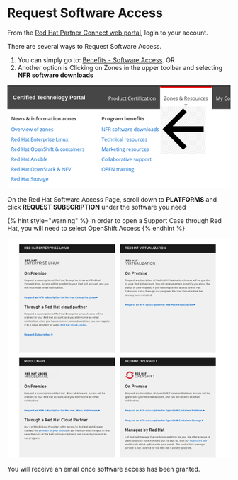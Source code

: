 # Request Software Access

From the [Red Hat Partner Connect web portal](https://connect.redhat.com/), login to your account. 

There are several ways to Request Software Access. 

1. You can simply go to: [Benefits - Software Access](https://connect.redhat.com/benefits/software-access).   OR
2. Another option is Clicking on Zones in the upper toolbar and selecting **NFR software downloads**

![](../.gitbook/assets/nfr.png)

On the Red Hat Software Access Page, scroll down to **PLATFORMS** and click **REQUEST SUBSCRIPTION** under the software you need

{% hint style="warning" %}
In order to open a Support Case through Red Hat, you will need to select OpenShift Access
{% endhint %}

![](../.gitbook/assets/access.png)

You will receive an email once software access has been granted.

